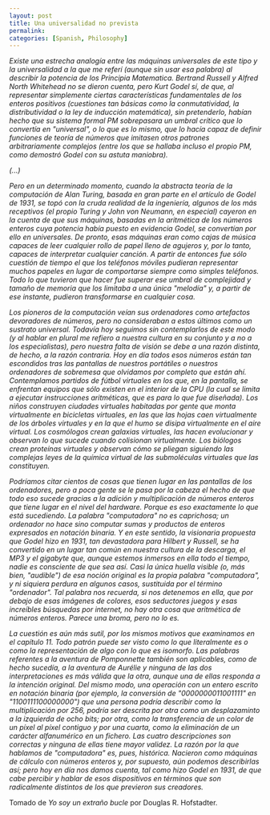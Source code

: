 ```yaml
---
layout: post
title: Una universalidad no prevista
permalink:
categories: [Spanish, Philosophy]
---
```


*Existe una estrecha analogía entre las máquinas universales de este tipo
y la universalidad a la que me referí (aunque sin usar esa palabra) al
describir la potencia de los Principia Matematica. Bertrand Russell y
Alfred North Whitehead no se dieron cuenta, pero Kurt Godel sí, de que,
al representar simplemente ciertas características fundamentales de los
enteros positivos (cuestiones tan básicas como la conmutatividad, la
distributividad o la ley de inducción matemática), sin pretenderlo,
habían hecho que su sistema formal PM sobrepasara un umbral crítico que
lo convertía en "universal", o lo que es lo mismo, que lo hacía capaz de
definir funciones de teoría de números que imitasen otros patrones
arbitrariamente complejos (entre los que se hallaba incluso el propio
PM, como demostró Godel con su astuta maniobra).*

*(...)*

*Pero en un determinado momento, cuando la abstracta teoría de la
computación de Alan Turing, basada en gran parte en el artículo de Godel
de 1931, se topó con la cruda realidad de la ingeniería, algunos de los
más receptivos (el propio Turing y John von Neumann, en especial)
cayeron en la cuenta de que sus máquinas, basadas en la aritmética de
los números enteros cuya potencia había puesto en evidencia Godel, se
convertían por ello en universales. De pronto, esas máquinas eran como
cajas de música capaces de leer cualquier rollo de papel lleno de
agujeros y, por lo tanto, capaces de interpretar cualquier canción. A
partir de entonces fue sólo cuestión de tiempo el que los teléfonos
móviles pudieran representar muchos papeles en lugar de comportarse
siempre como simples teléfonos. Todo lo que tuvieron que hacer fue
superar ese umbral de complejidad y tamaño de memoria que los limitaba a
una única "melodía" y, a partir de ese instante, pudieron transformarse
en cualquier cosa.*

*Los pioneros de la computación veían sus ordenadores como artefactos
devoradores de números, pero no consideraban a estos últimos como un
sustrato universal. Todavía hoy seguimos sin contemplarlos de este modo
(y al hablar en plural me refiero a nuestra cultura en su conjunto y a
no a los especialistas), pero nuestra falta de visión se debe a una
razón distinta, de hecho, a la razón contraria. Hoy en día todos esos
números están tan escondidos tras las pantallas de nuestros portátiles o
nuestros ordenadores de sobremesa que olvidamos por completo que están
ahí. Contemplamos partidos de fútbol virtuales en los que, en la
pantalla, se enfrentan equipos que sólo existen en el interior de la CPU
(la cual se limita a ejecutar instrucciones aritméticas, que es para lo
que fue diseñada). Los niños construyen ciudades virtuales habitadas por
gente que monta virtualmente en bicicletas virtuales, en las que las
hojas caen virtualmente de los árboles virtuales y en la que el humo se
disipa virtualmente en el aire virtual. Los cosmólogos crean galaxias
virtuales, las hacen evolucionar y observan lo que sucede cuando
colisionan virtualmente. Los biólogos crean proteínas virtuales y
observan cómo se pliegan siguiendo las complejas leyes de la química
virtual de las submoléculas virtuales que las constituyen.*

*Podríamos citar cientos de cosas que tienen lugar en las pantallas de
los ordenadores, pero a poca gente se le pasa por la cabeza el hecho de
que todo eso sucede gracias a la adición y multiplicación de números
enteros que tiene lugar en el nivel del hardware. Porque es eso
exactamente lo que está sucediendo. La palabra "computadora" no es
caprichosa; un ordenador no hace sino computar sumas y productos de
enteros expresados en notación binaria. Y en este sentido, la visionaria
propuesta que Godel hizo en 1931, tan devastadora para Hilbert y
Russell, se ha convertido en un lugar tan común en nuestra cultura de la
descarga, el MP3 y el gigabyte que, aunque estemos inmersos en ella todo
el tiempo, nadie es consciente de que sea así. Casi la única huella
visible (o, más bien, "audible") de esa noción original es la propia
palabra "computadora", y ni siquiera perdura en algunos casos,
sustituida por el término "ordenador". Tal palabra nos recuerda, si nos
detenemos en ella, que por debajo de esas imágenes de colores, esos
seductores juegos y esas increíbles búsquedas por internet, no hay otra
cosa que aritmética de números enteros. Parece una broma, pero no lo
es.*

*La cuestión es aún más sutil, por los mismos motivos que examinamos en
el capítulo 11. Todo patrón puede ser visto como lo que literalmente es
o como la representación de algo con lo que es isomorfo. Las palabras
referentes a la aventura de Pomponnette también son aplicables, como de
hecho sucedía, a la aventura de Aurélie y ninguna de las dos
interpretaciones es más válida que la otra, aunque una de ellas responda
a la intención original. Del mismo modo, una operación con un entero
escrito en notación binaria (por ejemplo, la conversión de
"0000000011001111" en "1100111100000000") que una persona podría
describir como la multiplicación por 256, podría ser descrita por otra
como un desplazaminto a la izquierda de ocho bits; por otra, como la
transferencia de un color de un píxel al píxel contiguo y por una
cuarta, como la eliminación de un carácter alfanumérico en un fichero.
Las cuatro descripciones son correctas y ninguna de ellas tiene mayor
validez. La razón por la que hablamos de "computadora" es, pues,
histórica. Nacieron como máquinas de cálculo con números enteros y, por
supuesto, aún podemos describirlas así; pero hoy en día nos damos
cuenta, tal como hizo Godel en 1931, de que cabe percibir y hablar de
esos dispositivos en términos que son radicalmente distintos de los que
previeron sus creadores.*


Tomado de *Yo soy un extraño bucle* por Douglas R. Hofstadter.


